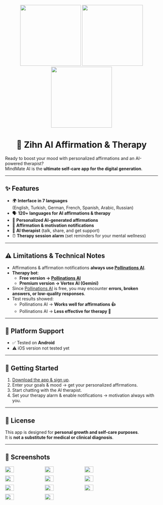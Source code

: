 <p align="center">
  <img src="https://github.com/user-attachments/assets/5cc9a5e6-a1d9-4f5e-aea8-28e333fcc06b" width="200">
  <img src="https://github.com/user-attachments/assets/3cc50a2a-e7d7-465f-9d9d-bd3d19818af0" width="200">
  <img src="https://github.com/user-attachments/assets/b2ffe98a-3a43-4d79-92a2-72a91a49e6af" width="200">
</p>

<h1 align="center">🌱 Zihn AI Affirmation & Therapy</h1>

Ready to boost your mood with personalized affirmations and an AI-powered therapist?  
MindMate AI is the **ultimate self-care app for the digital generation**.  

---

## ✨ Features  

- 🌍 **Interface in 7 languages**  
  (English, Turkish, German, French, Spanish, Arabic, Russian)  
- 🗣️ **120+ languages for AI affirmations & therapy**  
- 🤖 **Personalized AI-generated affirmations**  
- 🔔 **Affirmation & motivation notifications**  
- 🧠 **AI therapist** (talk, share, and get support)  
- ⏰ **Therapy session alarm** (set reminders for your mental wellness)  

---

## ⚠️ Limitations & Technical Notes  

- Affirmations & affirmation notifications **always use [Pollinations AI](https://pollinations.ai/)**.  
- **Therapy bot**:  
  - **Free version → [Pollinations AI](https://pollinations.ai/)**  
  - **Premium version → Vertex AI (Gemini)**  
- Since [Pollinations AI](https://pollinations.ai/) is free, you may encounter **errors, broken answers, or low-quality responses**.  
- Test results showed:  
  - Pollinations AI → **Works well for affirmations 👍**  
  - Pollinations AI → **Less effective for therapy 🫠**  

---

## 📱 Platform Support  

- ✅ Tested on **Android**  
- ⚠️ iOS version not tested yet

---

## 🚀 Getting Started  

1. [Download the app & sign up](https://web.archive.org/web/20251002015801/https://play.google.com/store/apps/details?id=com.viralmo.zihnai).
2. Enter your goals & mood → get your personalized affirmations.  
3. Start chatting with the AI therapist.  
4. Set your therapy alarm & enable notifications → motivation always with you.  

---

## 📝 License  

This app is designed for **personal growth and self-care purposes**.  
It is **not a substitute for medical or clinical diagnosis**.  

---

## 📝 Screenshots  
<div style="display: flex; flex-wrap: wrap; gap: 10px;">
  <img src="https://github.com/user-attachments/assets/700e78d6-cdad-45cf-984c-5c0ba665b122" style="width:24%">
  <img src="https://github.com/user-attachments/assets/0d89ed42-7b69-426a-a902-5e0a32071524" style="width:24%">
  <img src="https://github.com/user-attachments/assets/e0b7b863-0660-4bc3-9f2c-dcc0e0adab70" style="width:24%">
  <img src="https://github.com/user-attachments/assets/54e02d36-c7ec-4b2b-9855-e830a7856c3c" style="width:24%">  
  
  

  <img src="https://github.com/user-attachments/assets/88076212-d9ae-4a74-93cf-969a647f400d" style="width:24%">
  <img src="https://github.com/user-attachments/assets/522dcab3-4242-4ddd-90b8-d61061a20d45" style="width:24%">
  <img src="https://github.com/user-attachments/assets/b15bb025-7150-4ad7-8518-78666d00fa5a" style="width:24%">
  <img src="https://github.com/user-attachments/assets/e83d84b7-28ef-4260-8d36-7605cb710128" style="width:24%">

  <img src="https://github.com/user-attachments/assets/f6902a83-5541-4f08-aa2d-aa97380b0b8e" style="width:24%">
  <img src="https://github.com/user-attachments/assets/1ac4a4b3-794b-45fa-8670-6d0dc5b77d12" style="width:24%">
  <img src="https://github.com/user-attachments/assets/5a1ac9b4-2d56-465f-bd64-8756acc49619" style="width:24%">
  
</div>



